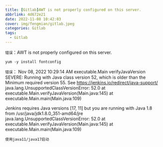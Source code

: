 ```yaml
---
title: [Gitlab]AWT is not properly configured on this server.
abbrlink: 4d672e21
date: 2022-11-08 10:42:03
cover: img/fengmian/gitlab.jpeg
categories: Gitlab
tags:
  - Gitlab
---
```

`错误`：AWT is not properly configured on this server.
```shell
yum -y install fontconfig
```

`错误`：
Nov 08, 2022 10:29:14 AM executable.Main verifyJavaVersion
SEVERE: Running with Java class version 52, which is older than the Minimum required version 55. See https://jenkins.io/redirect/java-support/
java.lang.UnsupportedClassVersionError: 52.0
        at executable.Main.verifyJavaVersion(Main.java:145)
        at executable.Main.main(Main.java:109)

Jenkins requires Java versions [17, 11] but you are running with Java 1.8 from /usr/java/jdk1.8.0_351-amd64/jre
java.lang.UnsupportedClassVersionError: 52.0
        at executable.Main.verifyJavaVersion(Main.java:145)
        at executable.Main.main(Main.java:109)

```shell
使用java11/java17启动
```
